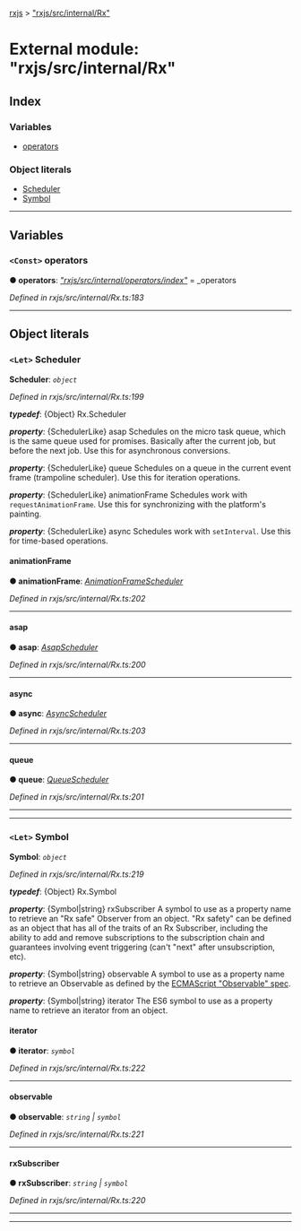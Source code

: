 [rxjs](../README.md) > ["rxjs/src/internal/Rx"](../modules/_rxjs_src_internal_rx_.md)

# External module: "rxjs/src/internal/Rx"

## Index

### Variables

* [operators](_rxjs_src_internal_rx_.md#operators)

### Object literals

* [Scheduler](_rxjs_src_internal_rx_.md#scheduler)
* [Symbol](_rxjs_src_internal_rx_.md#symbol)

---

## Variables

<a id="operators"></a>

### `<Const>` operators

**● operators**: *[&quot;rxjs/src/internal/operators/index&quot;](_rxjs_src_internal_operators_index_.md)* =  _operators

*Defined in rxjs/src/internal/Rx.ts:183*

___

## Object literals

<a id="scheduler"></a>

### `<Let>` Scheduler

**Scheduler**: *`object`*

*Defined in rxjs/src/internal/Rx.ts:199*

*__typedef__*: {Object} Rx.Scheduler

*__property__*: {SchedulerLike} asap Schedules on the micro task queue, which is the same queue used for promises. Basically after the current job, but before the next job. Use this for asynchronous conversions.

*__property__*: {SchedulerLike} queue Schedules on a queue in the current event frame (trampoline scheduler). Use this for iteration operations.

*__property__*: {SchedulerLike} animationFrame Schedules work with `requestAnimationFrame`. Use this for synchronizing with the platform's painting.

*__property__*: {SchedulerLike} async Schedules work with `setInterval`. Use this for time-based operations.

<a id="scheduler.animationframe"></a>

####  animationFrame

**● animationFrame**: *[AnimationFrameScheduler](../classes/_rxjs_src_internal_scheduler_animationframescheduler_.animationframescheduler.md)*

*Defined in rxjs/src/internal/Rx.ts:202*

___
<a id="scheduler.asap"></a>

####  asap

**● asap**: *[AsapScheduler](../classes/_rxjs_src_internal_scheduler_asapscheduler_.asapscheduler.md)*

*Defined in rxjs/src/internal/Rx.ts:200*

___
<a id="scheduler.async"></a>

####  async

**● async**: *[AsyncScheduler](../classes/_rxjs_src_internal_scheduler_asyncscheduler_.asyncscheduler.md)*

*Defined in rxjs/src/internal/Rx.ts:203*

___
<a id="scheduler.queue"></a>

####  queue

**● queue**: *[QueueScheduler](../classes/_rxjs_src_internal_scheduler_queuescheduler_.queuescheduler.md)*

*Defined in rxjs/src/internal/Rx.ts:201*

___

___
<a id="symbol"></a>

### `<Let>` Symbol

**Symbol**: *`object`*

*Defined in rxjs/src/internal/Rx.ts:219*

*__typedef__*: {Object} Rx.Symbol

*__property__*: {Symbol\|string} rxSubscriber A symbol to use as a property name to retrieve an "Rx safe" Observer from an object. "Rx safety" can be defined as an object that has all of the traits of an Rx Subscriber, including the ability to add and remove subscriptions to the subscription chain and guarantees involving event triggering (can't "next" after unsubscription, etc).

*__property__*: {Symbol\|string} observable A symbol to use as a property name to retrieve an Observable as defined by the [ECMAScript "Observable" spec](https://github.com/zenparsing/es-observable).

*__property__*: {Symbol\|string} iterator The ES6 symbol to use as a property name to retrieve an iterator from an object.

<a id="symbol.iterator"></a>

####  iterator

**● iterator**: *`symbol`*

*Defined in rxjs/src/internal/Rx.ts:222*

___
<a id="symbol.observable"></a>

####  observable

**● observable**: *`string` \| `symbol`*

*Defined in rxjs/src/internal/Rx.ts:221*

___
<a id="symbol.rxsubscriber"></a>

####  rxSubscriber

**● rxSubscriber**: *`string` \| `symbol`*

*Defined in rxjs/src/internal/Rx.ts:220*

___

___

